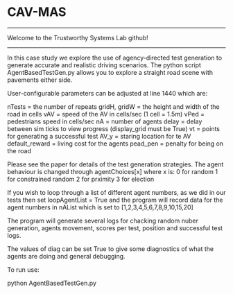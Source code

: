 # CAV-MAS

**********************************************
Welcome to the Trustworthy Systems Lab github!
**********************************************

In this case study we explore the use of agency-directed test generation to generate accurate and realistic driving scenarios. The python script AgentBasedTestGen.py allows you to explore a straight road scene with pavements either side.

User-configurable parameters can be adjusted at line 1440 which are:

nTests =  the number of repeats
gridH, gridW = the height and width of the road in cells
vAV = speed of the AV in cells/sec (1 cell = 1.5m)
vPed = pedestrians speed in cells/sec
nA = number of agents
delay = delay between sim ticks to view progress (display_grid must be True)
vt = points for generating a successful test
AV_y = staring location for te AV
default_reward = living cost for the agents
pead_pen = penalty for being on the road

Please see the paper for details of the test generation strategies. The agent behaviour is changed through agentChoices[x] where x is:
0 for random
1 for constrained random
2 for prximity
3 for election

If you wish to loop through a list of different agent numbers, as we did in our tests then set loopAgentList = True and the program will record data for the agent numbers in nAList which is set to [1,2,3,4,5,6,7,8,9,10,15,20]

The program will generate several logs for chacking random nuber generation, agents movement, scores per test, position and successful test logs.

The values of diag can be set True to give some diagnostics of what the agents are doing and general debugging.

To run use:

python AgentBasedTestGen.py
